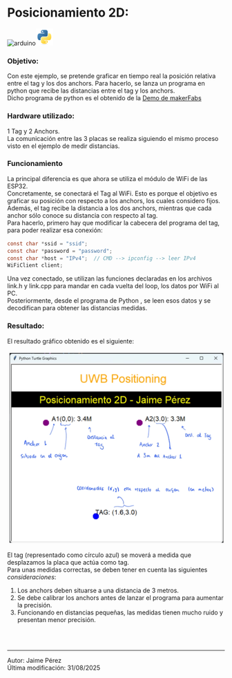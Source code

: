# Posicionamiento 2D:
<img src="https://cdn.worldvectorlogo.com/logos/arduino-1.svg" alt="arduino" width="40" height="40"/><img src="https://raw.githubusercontent.com/devicons/devicon/master/icons/python/python-original.svg" alt="python" width="40" height="40"/> 


### Objetivo:  
 Con este ejemplo, se pretende graficar en tiempo real la posición relativa entre el tag y los dos anchors. 
Para hacerlo, se lanza un programa en python que recibe las distancias entre el tag y los anchors.  
Dicho programa de python es el obtenido de la [Demo de makerFabs](https://www.instructables.com/ESP32-UWB-Indoor-Positioning-Test/)


### Hardware utilizado: 
1 Tag y 2 Anchors.  
La comunicación entre las 3 placas se realiza siguiendo el mismo proceso visto en el ejemplo de medir distancias. 

### Funcionamiento
La principal diferencia es que ahora se utiliza el módulo de WiFi de las ESP32.  
Concretamente, se conectará el Tag al WiFi. Esto es porque el objetivo es graficar su posición con respecto a los anchors, los cuales considero fijos.  
Además, el tag recibe la distancia a los dos anchors, mientras que cada anchor sólo conoce su distancia con respecto al tag.  
Para hacerlo, primero hay que modificar la cabecera del programa del tag, para poder realizar esa conexión:  

```C
const char *ssid = "ssid"; 
const char *password = "password";  
const char *host = "IPv4";  // CMD --> ipconfig --> leer IPv4
WiFiClient client;
```

Una vez conectado, se utilizan las funciones declaradas en los archivos link.h y link.cpp para mandar en cada vuelta del loop, los datos por WiFi al PC.   
Posteriormente, desde el programa de Python , se leen esos datos y se decodifican para obtener las distancias medidas.

### Resultado: 
El resultado gráfico obtenido es el siguiente: 

<img src="https://github.com/jimmyperezp/TFG_UWB/blob/main/03%20-%20Posicionamiento%202D/foto%20app%20posicionamiento%202D.jpg" alt="Imagen app python posicionamiento 2D" width="700">


El tag (representado como círculo azul) se moverá a medida que desplazamos la placa que actúa como tag.  
Para unas medidas correctas, se deben tener en cuenta las siguientes *consideraciones*:
1. Los anchors deben situarse a una distancia de 3 metros.
2. Se debe calibrar los anchors antes de lanzar el programa para aumentar la precisión. 
3. Funcionando en distancias pequeñas, las medidas tienen mucho ruido y presentan menor precisión. 



<br><br>




-------------
Autor: Jaime Pérez  
Última modificación: 31/08/2025  
